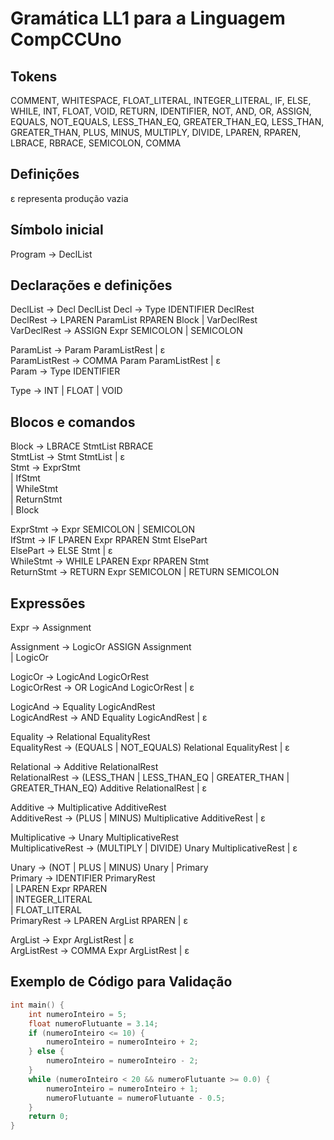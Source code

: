 # Gramática LL1 para a Linguagem CompCCUno

## Tokens
COMMENT, WHITESPACE, FLOAT_LITERAL, INTEGER_LITERAL, IF, ELSE, WHILE, INT, FLOAT, VOID, RETURN, IDENTIFIER, NOT, AND, OR, ASSIGN, EQUALS, NOT_EQUALS, LESS_THAN_EQ, GREATER_THAN_EQ, LESS_THAN, GREATER_THAN, PLUS, MINUS, MULTIPLY, DIVIDE, LPAREN, RPAREN, LBRACE, RBRACE, SEMICOLON, COMMA

## Definições
ε representa produção vazia

## Símbolo inicial
Program → DeclList

## Declarações e definições
DeclList → Decl DeclList 
Decl → Type IDENTIFIER DeclRest  
DeclRest → LPAREN ParamList RPAREN Block | VarDeclRest  
VarDeclRest → ASSIGN Expr SEMICOLON | SEMICOLON  

ParamList → Param ParamListRest | ε  
ParamListRest → COMMA Param ParamListRest | ε  
Param → Type IDENTIFIER  

Type → INT | FLOAT | VOID  

## Blocos e comandos
Block → LBRACE StmtList RBRACE  
StmtList → Stmt StmtList | ε  
Stmt → ExprStmt  
      | IfStmt  
      | WhileStmt  
      | ReturnStmt  
      | Block  

ExprStmt → Expr SEMICOLON | SEMICOLON  
IfStmt → IF LPAREN Expr RPAREN Stmt ElsePart  
ElsePart → ELSE Stmt | ε  
WhileStmt → WHILE LPAREN Expr RPAREN Stmt  
ReturnStmt → RETURN Expr SEMICOLON | RETURN SEMICOLON  

## Expressões
Expr → Assignment  

Assignment → LogicOr ASSIGN Assignment  
            | LogicOr  

LogicOr → LogicAnd LogicOrRest  
LogicOrRest → OR LogicAnd LogicOrRest | ε  

LogicAnd → Equality LogicAndRest  
LogicAndRest → AND Equality LogicAndRest | ε  

Equality → Relational EqualityRest  
EqualityRest → (EQUALS | NOT_EQUALS) Relational EqualityRest | ε  

Relational → Additive RelationalRest  
RelationalRest → (LESS_THAN | LESS_THAN_EQ | GREATER_THAN | GREATER_THAN_EQ) Additive RelationalRest | ε  

Additive → Multiplicative AdditiveRest  
AdditiveRest → (PLUS | MINUS) Multiplicative AdditiveRest | ε  

Multiplicative → Unary MultiplicativeRest  
MultiplicativeRest → (MULTIPLY | DIVIDE) Unary MultiplicativeRest | ε  

Unary → (NOT | PLUS | MINUS) Unary | Primary  
Primary → IDENTIFIER PrimaryRest  
         | LPAREN Expr RPAREN  
         | INTEGER_LITERAL  
         | FLOAT_LITERAL  
PrimaryRest → LPAREN ArgList RPAREN | ε  

ArgList → Expr ArgListRest | ε  
ArgListRest → COMMA Expr ArgListRest | ε

## Exemplo de Código para Validação

```c
int main() {
    int numeroInteiro = 5;
    float numeroFlutuante = 3.14;
    if (numeroInteiro <= 10) {
        numeroInteiro = numeroInteiro + 2;
    } else {
        numeroInteiro = numeroInteiro - 2;
    }
    while (numeroInteiro < 20 && numeroFlutuante >= 0.0) {
        numeroInteiro = numeroInteiro + 1;
        numeroFlutuante = numeroFlutuante - 0.5;
    }
    return 0;
}
```
